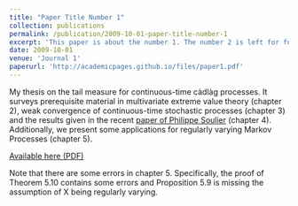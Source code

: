 ```yaml
---
title: "Paper Title Number 1"
collection: publications
permalink: /publication/2009-10-01-paper-title-number-1
excerpt: 'This paper is about the number 1. The number 2 is left for future work.'
date: 2009-10-01
venue: 'Journal 1'
paperurl: 'http://academicpages.github.io/files/paper1.pdf'
---
```

My thesis on the tail measure for continuous-time càdlàg processes. It surveys prerequisite material in multivariate extreme value theory (chapter 2), weak convergence of continuous-time stochastic processes (chapter 3) and the results given in the recent [paper of Philippe Soulier](https://arxiv.org/pdf/2004.00325.pdf) (chapter 4). Additionally, we present some applications for regularly varying Markov Processes (chapter 5).   

[Available here (PDF)](http://academicpages.github.io/files/Thesis_web.pdf)

Note that there are some errors in chapter 5. Specifically, the proof of Theorem 5.10 contains some errors and Proposition 5.9 is missing the assumption of X being regularly varying. 
